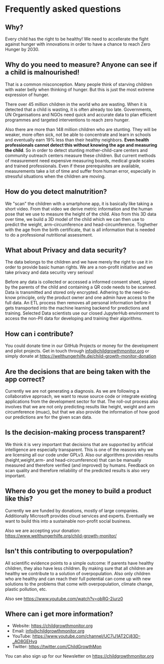 Frequently asked questions
==========================

## Why?

Every child has the right to be healthy! We need to accellerate the fight against hunger with innovations in order to have a chance to reach Zero Hunger by 2030.

## Why do you need to measure? Anyone can see if a child is malnourished!

That is a common misconception. Many people think of starving children with water belly when thinking of hunger. But this is just the most extreme expression of hunger.

There over 45 million children in the world who are wasting. When it is detected that a child is wasting, it is often already too late. Governments, UN Organisations and NGOs need quick and accurate data to plan efficient programmes and targeted interventions to reach zero hunger.

Also there are more than 148 million children who are stunting. They will be weaker, more often sick, not be able to concentrate and learn in schools and eventually earn 19% less than their healthy neighbors. **Even health professionals cannot detect this without knowing the age and measuring the child**. So in order to detect stunting mother-child-care centers and community outreach centers measure these children. But current methods of measurement need expensive measuring boards, medical grade scales and trained professionals. Even if these prerequisites are available, measurements take a lot of time and suffer from human error, especially in stressful situations when the children are moving.

## How do you detect malnutrition?

We "scan" the children with a smartphone app, it is basically like taking a short video. From that video we derive metric information and the human pose that we use to measure the height of the child. Also from this 3D data over time, we build a 3D model of the child which we can then use to predict the weight, arm-circumference and head-circumference. Toghether with the age from the birth certificate, that is all information that is needed to do a professional nutritional assessment.

## What about Privacy and data security?

The data belongs to the children and we have merely the right to use it in order to provide basic human rights. We are a non-profit initiative and we take privacy and data security very serious!

Before any data is collected or accessed a informed consent sheet, signed by the parents of the child and containing a QR code needs to be scanned. Data is transmitted and stored only encrypted. Adhering to the need-to-know principle, only the product owner and one admin have access to the full data. An ETL process then removes all personal information before it gets transported into the machine learning backend for predictions and training. Selected Data scientists use our closed JupyterHub environment to access the non-PII data for developing and training their algorithms.

## How can i contribute?

You could donate time in our GitHub Projects or money for the development and pilot projects. Get in touch through info@childgrowthmonitor.org or simply donate at https://welthungerhilfe.de/child-growth-monitor-donation

## Are the decisions that are being taken with the app correct?

Currently we are not generating a diagnosis. As we are following a collaborative approach, we want to reuse source code or integrate existing applications from the development sector for that. The roll-out process also involves that we are not only predicting results like height, weight and arm circumference (muac), but that we also provide the information of how good our predictions are for the given scan data.

## Is the decision-making process transparent?

We think it is very important that decisions that are supported by artificial intelligence are especially transparent. This is one of the reasons why we are licensing all our code under GPLv3. Also our algorithms provides results (height,weight,arm- and head-circumference) that can be manually measured and therefore verified (and improved) by humans. Feedback on scan quality and therefore reliability of the predicted results is also very important.

## Where do you get the money to build a product like this?

Currently we are funded by donations, mostly of large companies. Additionally Microsoft provides cloud services and experts. Eventually we want to build this into a sustainable non-profit social business.

Also we are accepting your donation: https://www.welthungerhilfe.org/child-growth-monitor/

## Isn't this contributing to overpopulation?

All scientific evidence points to a simple outcome: If parents have healthy children, they also have less children. By making sure that all children are healthy we contribute to a solution of overpopulation. Also only children who are healthy and can reach their full potential can come up with new solutions to the problems that come with overpopulation, climate change, plastic pollution, etc.

Also see https://www.youtube.com/watch?v=obRG-2jurz0

## Where can i get more information?

- Website: https://childgrowthmonitor.org
- Email: info@childgrowthmonitor.org
- YouTube: https://www.youtube.com/channel/UC7jJ1AT2Cj83D-_AO8GEHyg
- Twitter: https://twitter.com/ChildGrowthMon

You can also sign up for our Newsletter on https://childgrowthmonitor.org
